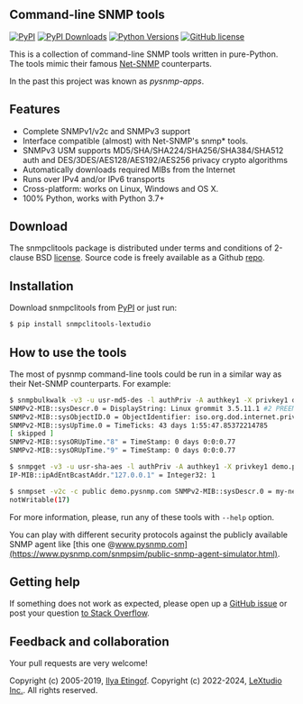 
Command-line SNMP tools
-----------------------

[![PyPI](https://img.shields.io/pypi/v/snmpclitools-lextudio.svg?maxAge=2592000)](https://pypi.org/project/snmpclitools-lextudio)
[![PyPI Downloads](https://img.shields.io/pypi/dd/snmpclitools-lextudio)](https://pypi.python.org/pypi/snmpclitools-lextudio/)
[![Python Versions](https://img.shields.io/pypi/pyversions/snmpclitools-lextudio.svg)](https://pypi.org/project/snmpclitools-lextudio/)
[![GitHub license](https://img.shields.io/badge/license-BSD-blue.svg)](https://raw.githubusercontent.com/lextudio/snmpclitools/master/LICENSE.rst)

This is a collection of command-line SNMP tools written in pure-Python.
The tools mimic their famous [Net-SNMP](https://sourceforge.net/projects/net-snmp/)
counterparts.

In the past this project was known as *pysnmp-apps*.

Features
--------

* Complete SNMPv1/v2c and SNMPv3 support
* Interface compatible (almost) with Net-SNMP's snmp\* tools.
* SNMPv3 USM supports MD5/SHA/SHA224/SHA256/SHA384/SHA512 auth and
  DES/3DES/AES128/AES192/AES256 privacy crypto algorithms
* Automatically downloads required MIBs from the Internet
* Runs over IPv4 and/or IPv6 transports
* Cross-platform: works on Linux, Windows and OS X.
* 100% Python, works with Python 3.7+

Download
--------

The snmpclitools package is distributed under terms and conditions of 2-clause
BSD [license](https://www.pysnmp.com/snmpclitools/license.html). Source code is freely
available as a Github [repo](https://github.com/lextudio/snmpclitools).

Installation
------------

Download snmpclitools from [PyPI](https://pypi.org/project/snmpclitools-lextudio) or just run:

```bash
$ pip install snmpclitools-lextudio
```

How to use the tools
--------------------

The most of pysnmp command-line tools could be run in a similar way as their Net-SNMP counterparts. For example:

```bash
$ snmpbulkwalk -v3 -u usr-md5-des -l authPriv -A authkey1 -X privkey1 demo.pysnmp.com system
SNMPv2-MIB::sysDescr.0 = DisplayString: Linux grommit 3.5.11.1 #2 PREEMPT Tue Mar 1 14:03:24 MSD 2016 i686 unknown unknown GNU/Linux
SNMPv2-MIB::sysObjectID.0 = ObjectIdentifier: iso.org.dod.internet.private.enterprises.8072.3.2.101.3.6.1.4.1.8072.3.2.10
SNMPv2-MIB::sysUpTime.0 = TimeTicks: 43 days 1:55:47.85372214785
[ skipped ]
SNMPv2-MIB::sysORUpTime."8" = TimeStamp: 0 days 0:0:0.77
SNMPv2-MIB::sysORUpTime."9" = TimeStamp: 0 days 0:0:0.77

$ snmpget -v3 -u usr-sha-aes -l authPriv -A authkey1 -X privkey1 demo.pysnmp.com IP-MIB::ipAdEntBcastAddr.\"127.0.0.1\"
IP-MIB::ipAdEntBcastAddr."127.0.0.1" = Integer32: 1

$ snmpset -v2c -c public demo.pysnmp.com SNMPv2-MIB::sysDescr.0 = my-new-descr
notWritable(17)
```

For more information, please, run any of these tools with `--help` option.

You can play with different security protocols against the publicly available SNMP
agent like [this one @www.pysnmp.com](https://www.pysnmp.com/snmpsim/public-snmp-agent-simulator.html).

Getting help
------------

If something does not work as expected, please open up a
[GitHub issue](https://github.com/lextudio/pysnmp/issues/new) or post
your question [to Stack Overflow](https://stackoverflow.com/questions/ask).

Feedback and collaboration
--------------------------

Your pull requests are very welcome!

Copyright (c) 2005-2019, [Ilya Etingof](mailto:etingof@gmail.com).
Copyright (c) 2022-2024, [LeXtudio Inc.](mailto:support@lextudio.com).
All rights reserved.
